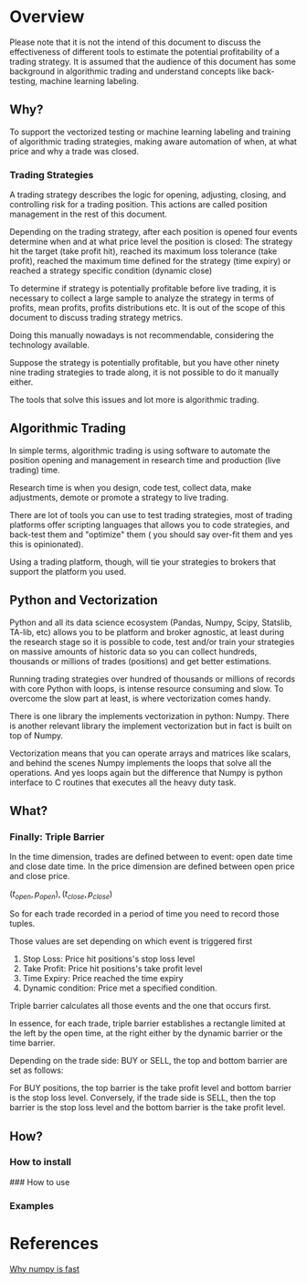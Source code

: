 
# Overview

Please note that it is not the intend of this document to discuss the effectiveness of  different tools to estimate the potential profitability of a trading strategy. It is assumed that the audience of this document has some background in algorithmic trading and understand concepts like back-testing, machine learning labeling. 

## Why?

To support the vectorized testing or machine learning labeling and training of algorithmic trading strategies, making aware automation of when, at what price and why a trade was closed.

### Trading Strategies

A trading strategy describes the logic for opening, adjusting, closing, and controlling risk for a trading position. This actions are called position management in the rest of this document.

Depending on the trading strategy, after each position is opened four events determine when and at what price level the position is closed: The strategy hit the target (take profit hit), reached its maximum loss tolerance (take profit), reached the maximum time defined for the strategy (time expiry) or reached a strategy specific condition (dynamic close)

To determine if strategy is potentially profitable before live trading, it is necessary to collect a large sample to analyze the strategy in terms of profits, mean profits, profits distributions etc. It is out of the scope of this document to discuss trading strategy metrics.

Doing this manually nowadays is not recommendable, considering the technology available. 

Suppose the strategy is potentially profitable, but you have other ninety nine trading strategies to trade along, it is not possible to do it manually either.

The tools that solve this issues and lot more is algorithmic trading.

## Algorithmic Trading

In simple terms, algorithmic trading is using software to automate the position opening and management  in research time and production (live trading) time.

Research time is when you design, code test, collect data, make adjustments, demote or promote a strategy to live trading.

There are lot of tools you can use to test trading strategies, most of trading platforms offer scripting languages that allows you to code strategies, and back-test them and "optimize" them ( you should say over-fit them and yes this is opinionated).

Using a trading platform, though, will tie your strategies to brokers that support the platform you used.

## Python and Vectorization

Python and all its data science ecosystem (Pandas, Numpy, Scipy, Statslib, TA-lib, etc) allows you to be platform and broker agnostic, at least during the research stage so it is possible to code, test and/or train  your strategies on massive amounts of historic data so you can collect hundreds, thousands or millions of trades (positions) and get better estimations.

Running trading strategies over hundred of thousands or millions of records with core Python with loops, is intense resource consuming and slow. To overcome the slow part at least, is where vectorization comes handy.

There is one library the implements vectorization in python: Numpy. There is another relevant library the implement vectorization but in fact is built on top of Numpy.

Vectorization means that you can operate arrays and matrices like scalars, and behind the scenes Numpy implements the loops that solve all the operations. And yes loops again but the difference that Numpy is python interface to C routines that executes all the heavy duty task.


## What?
### Finally: Triple Barrier

In the time dimension, trades are defined between to event: open date time and close date time. In the price dimension are defined between open price and close price.

$(t_{open}, p_{open}), (t_{close}, p_{close})$

So for each trade recorded in a period of time you need to record those tuples.

Those values are set depending on which event is triggered first

1. Stop Loss: Price hit positions's stop loss level
2. Take Profit: Price hit positions's take profit level
3. Time Expiry: Price reached the time expiry
4. Dynamic condition: Price met a specified condition.

Triple barrier calculates all those events and the one that occurs first.

In essence, for each trade, triple barrier establishes a rectangle limited at the left by the open time, at the right either by the dynamic barrier or the time barrier. 

Depending on the trade side: BUY or SELL, the top and bottom barrier are set as follows:

For BUY positions, the top barrier is the take profit level and bottom barrier is the stop loss level. Conversely, if the trade side is  SELL, then the top barrier is the stop loss level and the bottom barrier is the take profit level.


## How?

### How to install

<todo>
### How to use

<todo>

### Examples

<todo>


# References

[Why numpy is fast](https://numpy.org/doc/stable/user/whatisnumpy.html#why-is-numpy-fast)
